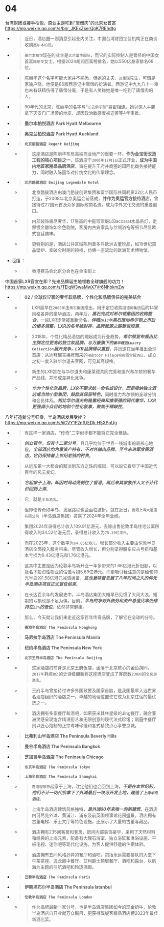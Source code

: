 
# 04

台湾财团或接手柏悦，原业主是吃到“唐僧肉”的北京女首富 https://mp.weixin.qq.com/s/bnr_JKExZserQgK7REhdtg
- > 近日，酒店圈一则消息引起业内关注，中国台湾财团宝佳机构正在商谈收购`墨尔本柏悦`。
- > `墨尔本柏悦`现在的业主是`北京富华国际`，而它的实际控制人是曾经的中国女首富`陈丽华`女士。根据2024胡润百富榜排名，她以550亿身家排名68位。
- > 陈丽华这个名字可能大家并不熟悉，但她的丈夫，`迟重瑞`先生，可谓是家喻户晓，他便是86版西游记中唐僧的扮演者。西游记中九九八十一难也未有妖精伤得了唐僧分毫，于是有人笑称她是唯一吃到了唐僧肉的人。
- > 90年代的北京，陈丽华的名字与`“长安俱乐部”`紧密相连。她以惊人手腕拿下天安门广场旁的地皮，却因政治敏感度被迫苦等4年审批。
- > **墨尔本柏悦酒店 Park Hyatt Melbourne**
- > **奥克兰柏悦酒店 Park Hyatt Auckland**
- > **`北京丽晶酒店 Regent Beijing`**
  * > 这座酒店是陈丽华布局高端商业地产的重要一环。**作为金宝街改造工程的核心项目之一**，该酒店于`2006年12月1日`正式开业，**成为中国内地首家丽晶品牌酒店**，旨在提升王府井商圈的国际化商务接待能力，同时融入陈丽华对传统文化的传承理念。
- > **`北京励骏酒店 Beijing Legendale Hotel`**
  * > 北京励骏酒店由澳门励骏创建集团和富华国际共同耗资22亿人民币打造，于2008年北京奥运会前落成，**并作为奥运官方接待酒店**，曾接待过22国元首及众多国际政商名流，成为中外文化交流的重要窗口。
  * > 内部装饰极尽奢华，17层高的中庭穹顶缀以Baccarat水晶吊灯，走廊镀金雕饰如金色剧院，客房内古典家具与丝绸浴袍等细节尽显欧式宫廷韵味。
  * > 更特别的是，酒店公共区域陈列着多件欧洲古董珍品，如19世纪孤品壁炉、拿破仑时期的镜柜，仿佛一座流动的欧洲艺术博物馆。
- 回复：
  * > 香港赛马会北京分会也在金宝街上

中国首家LXR官宣在即？先来品牌诞生地领教全球旗舰的功力！ https://mp.weixin.qq.com/s/TElqW3waMwX7Vr6NhbkmZw
- > **02 / 全球仅17家的奢华软品牌，个性化和品牌信任的完美结合**
  * > LXR最早在`2005年`由`黑石集团`推出，用于定位收购`温德姆集团`后的14家风格各异的豪华酒店。两年后，***黑石完成对希尔顿集团的收购整合***，一些LXR逐渐被重新命名，***伴随`2013年`黑石推动希尔顿上市后的诸多调整，LXR的名号被封存，品牌起源之路暂告段落***。
  * > 2018年，个性化精品酒店的崛起成为行业趋势，***希尔顿宣布推出比主牌定位更高的独立软品牌，与万豪旗下的`豪华精选Luxury Collection`展开竞争，LXR品牌得以重启***，并迅速在当年推出全球首店：从迪拜瑞吉换牌而来的`Habtoor Palace哈布图宫殿酒店`，成立之初一度入驻华尔道夫官网，可见其高规格。
  * > 新生的LXR旨在与华尔道夫和康莱德共同完善和振兴希尔顿的奢华产品线，并形成差异化竞争。
  * > ***作为个性化软品牌，LXR不要求统一命名或设计，而是吸纳独立酒店或当地小型集团，鼓励其保留特色***，同时借力希尔顿的全球分销和会员体系。***相比华尔道夫的隆重经典和康莱德的现代奢华，LXR更强调小众目的地和个性化叙事，聚焦于稀缺性***。

八年打造新分号归零，半岛酒店发展受挫？ https://mp.weixin.qq.com/s/iiCVY1F2nfUEDk-H5XPpUg
- > 有这样一家酒店，“传奇”二字似乎都不能将它完全概括。
- > ***创立百年，仅有十二家分号***，且几乎均位于世界一线城市的最核心地段。***全部酒店均为重资产持有，不对外输出品牌，至今未进军度假酒店，它仍保持着上世纪老钱的矜贵***。
- > 从远东第一大都会的黯淡到东方之珠的崛起，可以说它看尽了中国近代百年的风云变幻。
- > ***它起家于上海，却因时局动荡前往了香港，再后来其家族传人又不计代价回到上海***。
- > 它，就是`半岛酒店`。
- > 但即便传奇如半岛，发展路程也会面临波折。就在近日，`香港上海大酒店有限公司`（半岛酒店集团）披露了2024年全年业绩。
- > 集团2024年录得总计收入109.91亿港元，去除出售伦敦半岛住宅公寓所得收入的34.52亿港元后，录得总计收入为`75.39亿港元`。
- > 而在2023年，这个数字为`64.05亿港元`，增长部分收入主要由伦敦半岛酒店全面投入服务带来。尽管收入增长，但分别录得股东应占亏损和基本亏损为9.43亿港元和1.76亿港元。
- > 这其中主要是因为伦敦半岛新开业一年多带来的1.66亿港元折旧额，以及名下投资性物业的估值亏损5.69亿港元。而更吸引我注意的是缅甸仰光半岛的1.58亿港元减值拨备，***这也意味着发展了八年时间之久的仰光半岛酒店项目正式宣告结束***。
- > 在长达百余年的发展史中，半岛酒店集团大概早已见惯了大风大浪，短期的亏损也是不足为惧。目前，***半岛的净对外债务和资产总值比率仍维持在`23%`的低位***，依然非常健康。
- > 那么，今天就让我们来走近这家百年传奇品牌，了解它在全球的分号。
- > **`香港半岛酒店 The Peninsula Hongkong`**
- > **马尼拉半岛酒店 The Peninsula Manila**
- > **纽约半岛酒店 The Peninsula New York**
- > **`北京王府半岛酒店 The Peninsula Beijing`**
  * > 这家酒店的前身是北京王府饭店，坐落于北京核心的金鱼胡同，`2017年`耗资`8亿`的史诗级翻新将这座酒店变成了客房数`230间`的`全套房酒店`。
  * > 王府半岛曾接待过许多外国政要及国家首脑，是我国最早入选世界名酒店组织的酒店之一，卓越的地理位置使它成为北京住宿的最优选之一。
  * > 酒店拥有多家餐厅和酒吧，如荣获米其林星级的Jing餐厅，融合亚洲灵感呈现饱含精湛厨艺和无限创意的现代法式珍馐；凰庭中餐厅则以匠心炮制的正宗粤味珍馐和各式精致点心享誉京城。
- > **比弗利山半岛酒店 The Peninsula Beverly Hills**
- > **曼谷半岛酒店 The Peninsula Bangkok**
- > **芝加哥半岛酒店 The Peninsula Chicago**
- > **`东京半岛酒店 The Peninsula Tokyo`**
- > **`上海半岛酒店 The Peninsula Shanghai`**
  * > `嘉道理家族`起家于上海，注定他们也会回到上海，***于是在本世纪初，他们不计一切代价拿下了外滩最后一块可开发土地，建造了`上海半岛酒店`***。
  * > 上海半岛酒店建筑风格独特，***是外滩60年来唯一的新建筑***，在酒店内可尽览外滩、黄浦江、浦东及前英国领事馆花园盛景。酒店拥有古董电梯、乐士文厅等特色设施，还展示了大量的古董与藏品。
  * > 酒店拥有235间客房和套房，房间内部装饰豪华，采用了天然材料和经典的上海元素，配备有大理石浴室、独立浴缸和淋浴设施、平板电视、迷你吧等现代化设施，为客人提供舒适的住宿体验。
  * > 酒店拥有五间风格迥异的餐厅和酒吧，包括永远需要排队的大堂下午茶茶座、逸龙阁中餐厅、艾利爵士顶层餐厅、酒吧和露台、以航海为主题的引航酒吧和玲珑酒廊。
- > **`巴黎半岛酒店 The Peninsula Paris`**
- > **伊斯坦布尔半岛酒店 The Peninsula Istanbul**
- > **`伦敦半岛酒店 The Peninsula London`**
  * > 作为品牌最新一家分号，也是半岛酒店集团如今的现金奶牛，伦敦半岛酒店自开业就万众瞩目，更获得璞缇客精品酒店榜2023年最佳新酒店奖。
